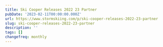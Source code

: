 ```yaml
---
title: Ski Cooper Releases 2022 23 Partner
pubDate: '2023-02-11T00:00:00.000Z'
url: https://www.stormskiing.com/p/ski-cooper-releases-2022-23-partner
slug: ski-cooper-releases-2022-23-partner
description: ''
tags: []
changefreq: monthly
---
```


<!-- Add post content below -->
